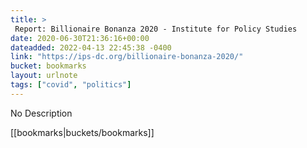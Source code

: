 ```yaml
---
title: > 
 Report: Billionaire Bonanza 2020 - Institute for Policy Studies
date: 2020-06-30T21:36:16+00:00
dateadded: 2022-04-13 22:45:38 -0400
link: "https://ips-dc.org/billionaire-bonanza-2020/"
bucket: bookmarks
layout: urlnote
tags: ["covid", "politics"]
--- 
```

No Description
 <!-- end excerpt --> 
<div class='bucket'>[[bookmarks|buckets/bookmarks]]</div> 
